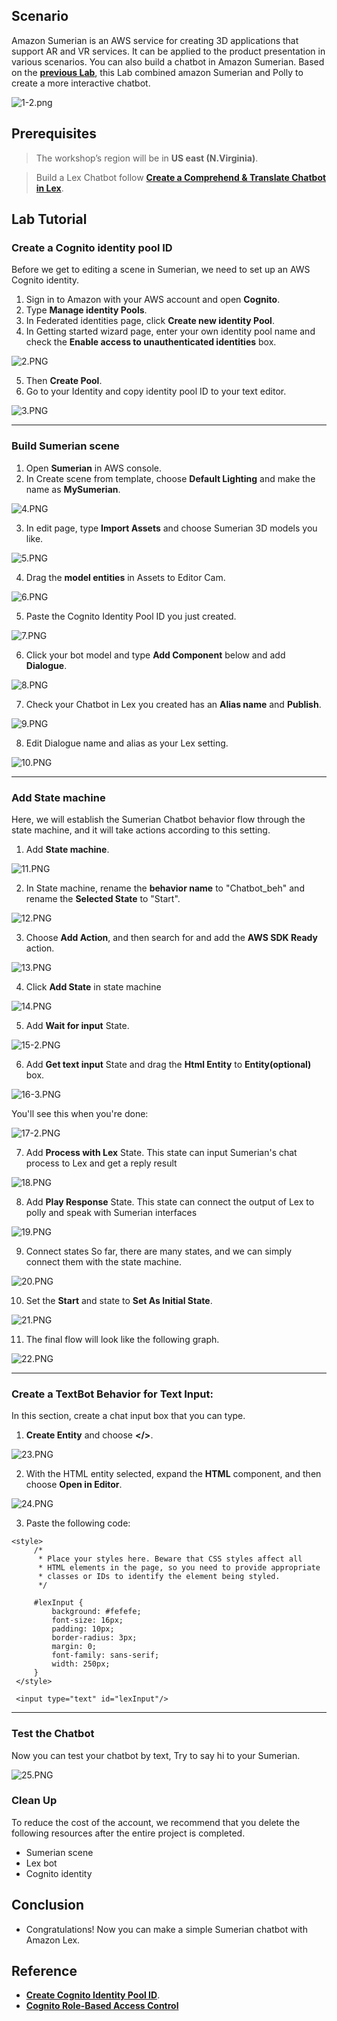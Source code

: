 ## Scenario
Amazon Sumerian is an AWS service for creating 3D applications that support AR and VR services. It can be applied to the product presentation in various scenarios. You can also build a chatbot in Amazon Sumerian. 
Based on the [**previous Lab**](https://github.com/JellalYu/Create-a-Comprehend-Translate-Chatbot-in-Lex), this Lab combined amazon Sumerian and Polly to create a more interactive chatbot.

![1-2.png](/Imgs/1-2.png) 


## Prerequisites
> The workshop’s region will be in **US east (N.Virginia)**.

> Build a Lex Chatbot follow [**Create a Comprehend & Translate Chatbot in Lex**](https://github.com/JellalYu/Create-a-Comprehend-Translate-Chatbot-in-Lex).


## Lab Tutorial

### Create a Cognito identity pool ID
Before we get to editing a scene in Sumerian, we need to set up an AWS Cognito identity.

1.    Sign in to Amazon with your AWS account and open **Cognito**.
2.    Type **Manage identity Pools**.
3.    In Federated identities page, click **Create new identity Pool**.
4.    In Getting started wizard page, enter your own identity pool name and check the **Enable access to unauthenticated identities** box.

![2.PNG](/Imgs/2.PNG) 

5.    Then **Create Pool**.
6. Go to your Identity and copy identity pool ID to your text editor.

![3.PNG](/Imgs/3.PNG)

---
### Build Sumerian scene
1. Open **Sumerian** in AWS console.
2. In Create scene from template, choose **Default Lighting** and make the name as **MySumerian**.

![4.PNG](/Imgs/4.PNG)

3. In edit page, type **Import Assets** and choose Sumerian 3D models you like. 

![5.PNG](/Imgs/5.PNG)

4. Drag the **model entities** in Assets to Editor Cam.

![6.PNG](/Imgs/6.PNG)

5. Paste the Cognito Identity Pool ID you just created. 

![7.PNG](/Imgs/7.PNG)

6. Click your bot model and type **Add Component** below and add **Dialogue**. 

![8.PNG](/Imgs/8.PNG)

7. Check your Chatbot in Lex you created has an **Alias name** and **Publish**. 

![9.PNG](/Imgs/9.PNG)

 8. Edit Dialogue name and alias as your Lex setting.
 
![10.PNG](/Imgs/10.PNG)

---
### Add State machine
Here, we will establish the Sumerian Chatbot behavior flow through the state machine, and it will take actions according to this setting.

1. Add **State machine**.

![11.PNG](/Imgs/11.PNG)

2. In State machine, rename the **behavior name** to "Chatbot_beh" and rename the **Selected State** to "Start".

![12.PNG](/Imgs/12.PNG)

3. Choose **Add Action**, and then search for and add the **AWS SDK Ready** action.

![13.PNG](/Imgs/13.PNG)

4. Click **Add State** in state machine

![14.PNG](/Imgs/14.PNG)


5. Add **Wait for input** State.

![15-2.PNG](/Imgs/15-2.PNG)

6. Add **Get text input** State and drag the **Html Entity** to **Entity(optional)** box.

![16-3.PNG](/Imgs/16-3.PNG)

You'll see this when you're done:

![17-2.PNG](/Imgs/17-2.PNG)

7. Add **Process with Lex** State.
This state can input Sumerian's chat process to Lex and get a reply result

![18.PNG](/Imgs/18.PNG)

8. Add **Play Response** State.
This state can connect the output of Lex to polly and speak with Sumerian interfaces

![19.PNG](/Imgs/19.PNG)

9. Connect states
So far, there are many states, and we can simply connect them with the state machine.

![20.PNG](/Imgs/20.PNG)

10. Set the **Start** and state to **Set As Initial State**.

![21.PNG](/Imgs/21.PNG)

11. The final flow will look like the following graph.

![22.PNG](/Imgs/22.PNG)

---
### Create a TextBot Behavior for Text Input:


In this section, create a chat input box that you can type.

1.  **Create Entity** and choose **</>**.

![23.PNG](/Imgs/23.PNG)


2.  With the HTML entity selected, expand the **HTML** component, and then choose **Open in Editor**.

![24.PNG](/Imgs/24.PNG)

3. Paste the following code:

```
<style>
     /*
      * Place your styles here. Beware that CSS styles affect all
      * HTML elements in the page, so you need to provide appropriate
      * classes or IDs to identify the element being styled.
      */

     #lexInput {
         background: #fefefe;
         font-size: 16px;
         padding: 10px;
         border-radius: 3px;
         margin: 0;
         font-family: sans-serif;
         width: 250px;
     }
 </style>

 <input type="text" id="lexInput"/>
```
---
### Test the Chatbot
Now you can test your chatbot by text, Try to say hi to your Sumerian.

![25.PNG](/Imgs/25.PNG)

### Clean Up
To reduce the cost of the account, we recommend that you delete the following resources after the entire project is completed.

* Sumerian scene
* Lex bot
* Cognito identity

## Conclusion
* Congratulations! Now you can make a simple Sumerian chatbot with Amazon Lex. 

## Reference
* [**Create Cognito Identity Pool ID**](https://docs.aws.amazon.com/cognito/latest/developerguide/tutorial-create-identity-pool.html).
* [**Cognito Role-Based Access Control**](https://docs.aws.amazon.com/cognito/latest/developerguide/role-based-access-control.html)
